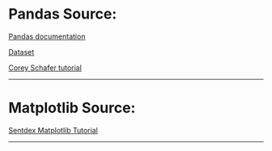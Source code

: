 # Pandas Source:
[Pandas documentation](https://pandas.pydata.org/pandas-docs/stable/)

[Dataset](https://www.kaggle.com/szymonjanowski/internet-articles-data-with-users-engagement)

[Corey Schafer tutorial](https://www.youtube.com/watch?v=ZyhVh-qRZPA&list=PL-osiE80TeTsWmV9i9c58mdDCSskIFdDS)


---

# Matplotlib Source: 
[Sentdex Matplotlib Tutorial](https://www.youtube.com/watch?v=q7Bo_J8x_dw&list=PLQVvvaa0QuDfefDfXb9Yf0la1fPDKluPF)


---

